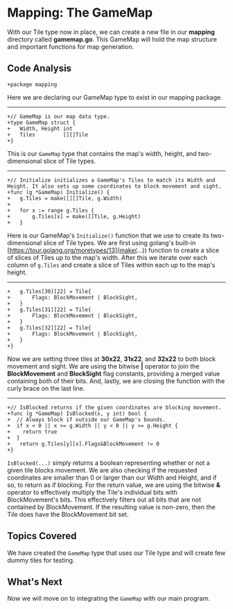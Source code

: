 # Mapping: The GameMap
With our Tile type now in place, we can create a new file in our **mapping** directory called **gamemap.go**. This GameMap will hold the map structure and important functions for map generation.

## Code Analysis

```
+package mapping
```
Here we are declaring our GameMap type to exist in our mapping package.

---
```
+// GameMap is our map data type.
+type GameMap struct {
+	Width, Height int
+	Tiles         [][]Tile
+}
```
This is our `GameMap` type that contains the map's width, height, and two-dimensional slice of Tile types.

---
```
+// Initialize initializes a GameMap's Tiles to match its Width and Height. It also sets up some coordinates to block movement and sight.
+func (g *GameMap) Initialize() {
+	g.Tiles = make([][]Tile, g.Width)
+
+	for x := range g.Tiles {
+		g.Tiles[x] = make([]Tile, g.Height)
+	}
```
Here is our GameMap's `Initialize()` function that we use to create its two-dimensional slice of Tile types. We are first using golang's built-in [https://tour.golang.org/moretypes/13](make(...)) function to create a slice of slices of Tiles up to the map's width. After this we iterate over each column of `g.Tiles` and create a slice of Tiles within each up to the map's height.

---
```
+	g.Tiles[30][22] = Tile{
+		Flags: BlockMovement | BlockSight,
+	}
+	g.Tiles[31][22] = Tile{
+		Flags: BlockMovement | BlockSight,
+	}
+	g.Tiles[32][22] = Tile{
+		Flags: BlockMovement | BlockSight,
+	}
+}
```
Now we are setting three tiles at **30x22**, **31x22**, and **32x22** to both block movement and sight. We are using the bitwise **|** operator to join the **BlockMovement** and **BlockSight** flag constants, providing a merged value containing both of their bits. And, lastly, we are closing the function with the curly brace on the last line.

---
```
+// IsBlocked returns if the given coordinates are blocking movement.
+func (g *GameMap) IsBlocked(x, y int) bool {
+  // Always block if outside our GameMap's bounds.
+  if x < 0 || x >= g.Width || y < 0 || y >= g.Height {
+    return true
+  }
+	return g.Tiles[y][x].Flags&BlockMovement != 0
+}
```
`IsBlocked(...)` simply returns a boolean representing whether or not a given tile blocks movement. We are also checking if the requested coordinates are smaller than 0 or larger than our Width and Height, and if so, to return as if blocking. For the return value, we are using the bitwise **&** operator to effectively multiply the Tile's individual bits with BlockMovement's bits. This effectively filters out all bits that are not contained by BlockMovement. If the resulting value is non-zero, then the Tile does have the BlockMovement bit set.

## Topics Covered
We have created the `GameMap` type that uses our Tile type and will create few dummy tiles for testing.

## What's Next
Now we will move on to integrating the `GameMap` with our main program.
